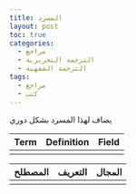 ```yaml
---
title: المسرد
layout: post
toc: true
categories:
  - مراجع
  - الترجمة التحريرية
  - الترجمة الشفهية
tags:
  - مراجع
  - كتب
---
```


يضاف لهذا المسرد بشكل دوري


| Term | Definition | Field |
|------|------------|-------|
|      |            |       |
<div class="6u$ 12u$(mobile)"> </div >

| المصطلح | التعريف | المجال |
|---------|---------|--------|
|         |         |        |
<div class="6u$ 12u$(mobile)" dir="rtl"></div>
